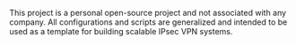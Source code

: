 This project is a personal open-source project and not associated with any company. All configurations and scripts are generalized and intended to be used as a template for building scalable IPsec VPN systems.

